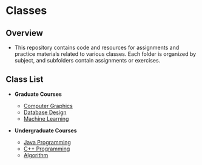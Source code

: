 # Classes

## Overview

- This repository contains code and resources for assignments and practice materials related to various classes. Each folder is organized by subject, and subfolders contain assignments or exercises.

## Class List

- **Graduate Courses**

  - [Computer Graphics](https://github.com/muilyang12/Classes/tree/master/Computer%20Graphics)
  - [Database Design](https://github.com/muilyang12/Classes/tree/master/Database%20Design)
  - [Machine Learning](https://github.com/muilyang12/Classes/tree/master/Machine%20Learning)

- **Undergraduate Courses**

  - [Java Programming](https://github.com/muilyang12/Classes/tree/master/Java%20Programming)
  - [C++ Programming](https://github.com/muilyang12/Classes/tree/master/C%2B%2B%20Programming)
  - [Algorithm](https://github.com/muilyang12/Classes/tree/master/Algorithm)
